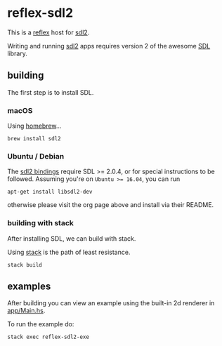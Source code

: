 # reflex-sdl2

This is a [reflex][2] host for [sdl2][0].

Writing and running [sdl2][0] apps requires version 2 of the awesome [SDL][1]
library.


## building

The first step is to install SDL.

### macOS

Using [homebrew](https://brew.sh/)...

    brew install sdl2

### Ubuntu / Debian

The [sdl2 bindings][0] require SDL >= 2.0.4, or for special instructions
to be followed. Assuming you're on `Ubuntu >= 16.04`, you can run

    apt-get install libsdl2-dev

otherwise please visit the org page above and install via their README.

### building with stack

After installing SDL, we can build with stack.

Using [stack][3] is the path of least resistance.

    stack build

## examples

After building you can view an example using the built-in 2d renderer in
[app/Main.hs](https://github.com/schell/reflex-sdl2/blob/master/app/Main.hs).

To run the example do:

    stack exec reflex-sdl2-exe


[0]: http://hackage.haskell.org/package/sdl2 "sdl2 haskell bindings"
[1]: http://libsdl.org "Simple Direct Media Layer"
[2]: https://github.com/reflex-frp/reflex "reflex frp"
[3]: https://docs.haskellstack.org/en/stable/README/ "the haskell tool stack"
